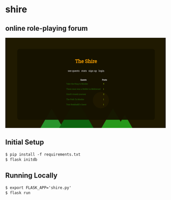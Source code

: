 # shire
## online role-playing forum

![alt tag](static/shire.png)

## Initial Setup
```
$ pip install -f requirements.txt  
$ flask initdb  
```
## Running Locally
```
$ export FLASK_APP='shire.py'  
$ flask run
```
